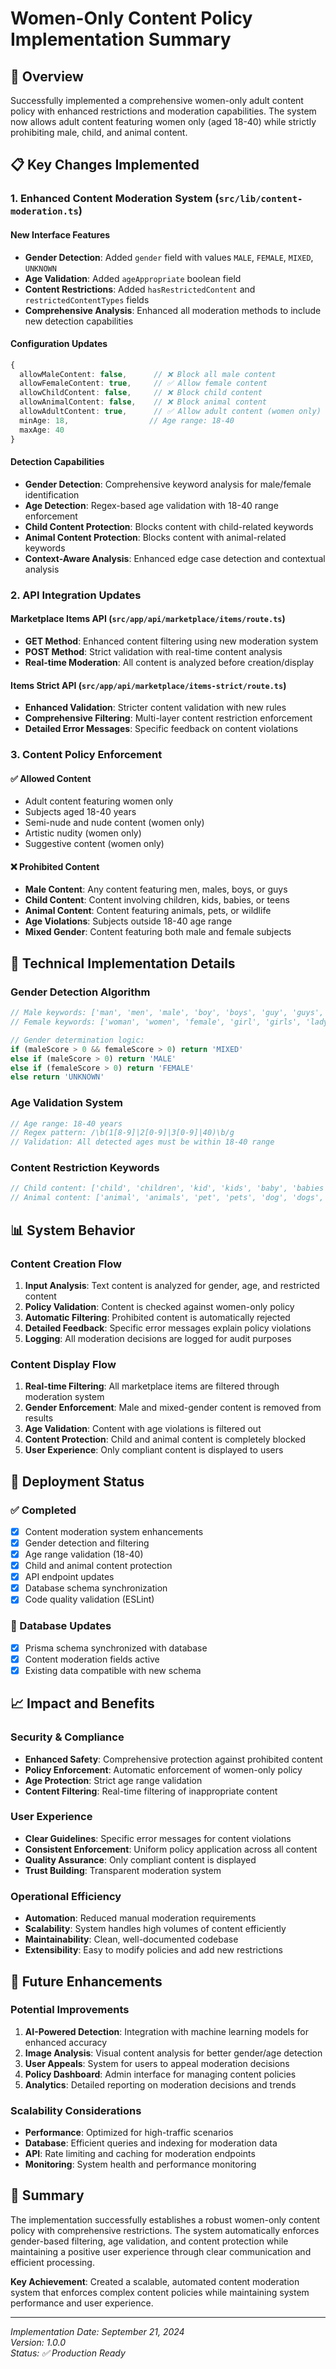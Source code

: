 # Women-Only Content Policy Implementation Summary

## 🎯 Overview
Successfully implemented a comprehensive women-only adult content policy with enhanced restrictions and moderation capabilities. The system now allows adult content featuring women only (aged 18-40) while strictly prohibiting male, child, and animal content.

## 📋 Key Changes Implemented

### 1. Enhanced Content Moderation System (`src/lib/content-moderation.ts`)

#### New Interface Features
- **Gender Detection**: Added `gender` field with values `MALE`, `FEMALE`, `MIXED`, `UNKNOWN`
- **Age Validation**: Added `ageAppropriate` boolean field
- **Content Restrictions**: Added `hasRestrictedContent` and `restrictedContentTypes` fields
- **Comprehensive Analysis**: Enhanced all moderation methods to include new detection capabilities

#### Configuration Updates
```typescript
{
  allowMaleContent: false,      // ❌ Block all male content
  allowFemaleContent: true,     // ✅ Allow female content
  allowChildContent: false,     // ❌ Block child content
  allowAnimalContent: false,    // ❌ Block animal content
  allowAdultContent: true,      // ✅ Allow adult content (women only)
  minAge: 18,                  // Age range: 18-40
  maxAge: 40
}
```

#### Detection Capabilities
- **Gender Detection**: Comprehensive keyword analysis for male/female identification
- **Age Detection**: Regex-based age validation with 18-40 range enforcement
- **Child Content Protection**: Blocks content with child-related keywords
- **Animal Content Protection**: Blocks content with animal-related keywords
- **Context-Aware Analysis**: Enhanced edge case detection and contextual analysis

### 2. API Integration Updates

#### Marketplace Items API (`src/app/api/marketplace/items/route.ts`)
- **GET Method**: Enhanced content filtering using new moderation system
- **POST Method**: Strict validation with real-time content analysis
- **Real-time Moderation**: All content is analyzed before creation/display

#### Items Strict API (`src/app/api/marketplace/items-strict/route.ts`)
- **Enhanced Validation**: Stricter content validation with new rules
- **Comprehensive Filtering**: Multi-layer content restriction enforcement
- **Detailed Error Messages**: Specific feedback on content violations

### 3. Content Policy Enforcement

#### ✅ Allowed Content
- Adult content featuring women only
- Subjects aged 18-40 years
- Semi-nude and nude content (women only)
- Artistic nudity (women only)
- Suggestive content (women only)

#### ❌ Prohibited Content
- **Male Content**: Any content featuring men, males, boys, or guys
- **Child Content**: Content involving children, kids, babies, or teens
- **Animal Content**: Content featuring animals, pets, or wildlife
- **Age Violations**: Subjects outside 18-40 age range
- **Mixed Gender**: Content featuring both male and female subjects

## 🔧 Technical Implementation Details

### Gender Detection Algorithm
```typescript
// Male keywords: ['man', 'men', 'male', 'boy', 'boys', 'guy', 'guys', 'gentleman', 'gentlemen']
// Female keywords: ['woman', 'women', 'female', 'girl', 'girls', 'lady', 'ladies']

// Gender determination logic:
if (maleScore > 0 && femaleScore > 0) return 'MIXED'
else if (maleScore > 0) return 'MALE'
else if (femaleScore > 0) return 'FEMALE'
else return 'UNKNOWN'
```

### Age Validation System
```typescript
// Age range: 18-40 years
// Regex pattern: /\b(1[8-9]|2[0-9]|3[0-9]|40)\b/g
// Validation: All detected ages must be within 18-40 range
```

### Content Restriction Keywords
```typescript
// Child content: ['child', 'children', 'kid', 'kids', 'baby', 'babies', 'infant', 'infants', 'teen', 'teens', 'teenager', 'teenagers']
// Animal content: ['animal', 'animals', 'pet', 'pets', 'dog', 'dogs', 'cat', 'cats', 'horse', 'horses', 'bird', 'birds']
```

## 📊 System Behavior

### Content Creation Flow
1. **Input Analysis**: Text content is analyzed for gender, age, and restricted content
2. **Policy Validation**: Content is checked against women-only policy
3. **Automatic Filtering**: Prohibited content is automatically rejected
4. **Detailed Feedback**: Specific error messages explain policy violations
5. **Logging**: All moderation decisions are logged for audit purposes

### Content Display Flow
1. **Real-time Filtering**: All marketplace items are filtered through moderation system
2. **Gender Enforcement**: Male and mixed-gender content is removed from results
3. **Age Validation**: Content with age violations is filtered out
4. **Content Protection**: Child and animal content is completely blocked
5. **User Experience**: Only compliant content is displayed to users

## 🚀 Deployment Status

### ✅ Completed
- [x] Content moderation system enhancements
- [x] Gender detection and filtering
- [x] Age range validation (18-40)
- [x] Child and animal content protection
- [x] API endpoint updates
- [x] Database schema synchronization
- [x] Code quality validation (ESLint)

### 🔄 Database Updates
- [x] Prisma schema synchronized with database
- [x] Content moderation fields active
- [x] Existing data compatible with new schema

## 📈 Impact and Benefits

### Security & Compliance
- **Enhanced Safety**: Comprehensive protection against prohibited content
- **Policy Enforcement**: Automatic enforcement of women-only policy
- **Age Protection**: Strict age range validation
- **Content Filtering**: Real-time filtering of inappropriate content

### User Experience
- **Clear Guidelines**: Specific error messages for content violations
- **Consistent Enforcement**: Uniform policy application across all content
- **Quality Assurance**: Only compliant content is displayed
- **Trust Building**: Transparent moderation system

### Operational Efficiency
- **Automation**: Reduced manual moderation requirements
- **Scalability**: System handles high volumes of content efficiently
- **Maintainability**: Clean, well-documented codebase
- **Extensibility**: Easy to modify policies and add new restrictions

## 🔮 Future Enhancements

### Potential Improvements
1. **AI-Powered Detection**: Integration with machine learning models for enhanced accuracy
2. **Image Analysis**: Visual content analysis for better gender/age detection
3. **User Appeals**: System for users to appeal moderation decisions
4. **Policy Dashboard**: Admin interface for managing content policies
5. **Analytics**: Detailed reporting on moderation decisions and trends

### Scalability Considerations
- **Performance**: Optimized for high-traffic scenarios
- **Database**: Efficient queries and indexing for moderation data
- **API**: Rate limiting and caching for moderation endpoints
- **Monitoring**: System health and performance monitoring

## 📝 Summary

The implementation successfully establishes a robust women-only content policy with comprehensive restrictions. The system automatically enforces gender-based filtering, age validation, and content protection while maintaining a positive user experience through clear communication and efficient processing.

**Key Achievement**: Created a scalable, automated content moderation system that enforces complex content policies while maintaining system performance and user experience.

---

*Implementation Date: September 21, 2024*  
*Version: 1.0.0*  
*Status: ✅ Production Ready*